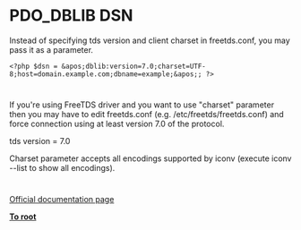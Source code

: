 # PDO_DBLIB DSN





Instead of specifying tds version and client charset in freetds.conf, you may pass it as a parameter.


```
<?php $dsn = &apos;dblib:version=7.0;charset=UTF-8;host=domain.example.com;dbname=example;&apos;; ?>
```



  

#



If you&apos;re using FreeTDS driver and you want to use &quot;charset&quot; parameter then you may have to edit freetds.conf (e.g. /etc/freetds/freetds.conf) and force connection using at least version 7.0 of the protocol.

tds version = 7.0

Charset parameter accepts all encodings supported by iconv (execute iconv --list to show all encodings).

  

#

[Official documentation page](https://www.php.net/manual/en/ref.pdo-dblib.connection.php)

**[To root](/README.md)**